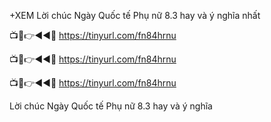 +XEM Lời chúc Ngày Quốc tế Phụ nữ 8.3 hay và ý nghĩa nhất

📺📱👉◄◄🔴  https://tinyurl.com/fn84hrnu

📺📱👉◄◄🔴  https://tinyurl.com/fn84hrnu

📺📱👉◄◄🔴  https://tinyurl.com/fn84hrnu

Lời chúc Ngày Quốc tế Phụ nữ 8.3 hay và ý nghĩa
